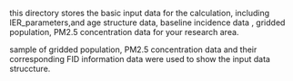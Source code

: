 this directory stores the basic input data for the calculation, including IER_parameters,and age structure data, baseline incidence data , gridded population, PM2.5 concentration data for your research area. 

sample of gridded population, PM2.5 concentration data and their corresponding FID information data were used to show the input data struccture.
